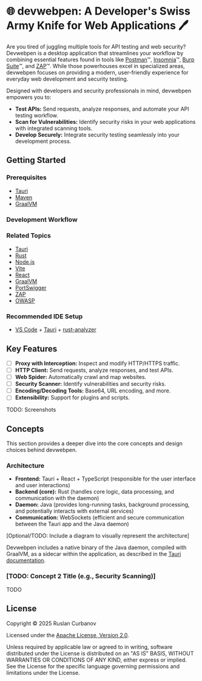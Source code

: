 # 🌐 devwebpen: A Developer's Swiss Army Knife for Web Applications 🖊️

Are you tired of juggling multiple tools for API testing and web security? Devwebpen is a desktop application that streamlines your workflow by combining essential features found in tools like [Postman](https://www.postman.com/)™️, [Insomnia](https://insomnia.rest/)™️, [Burp Suite](https://portswigger.net/burp)™️, and [ZAP](https://www.zaproxy.org/)™️. While those powerhouses excel in specialized areas, devwebpen focuses on providing a modern, user-friendly experience for everyday web development and security testing.

Designed with developers and security professionals in mind, devwebpen empowers you to:

- **Test APIs:** Send requests, analyze responses, and automate your API testing workflow.
- **Scan for Vulnerabilities:** Identify security risks in your web applications with integrated scanning tools.
- **Develop Securely:** Integrate security testing seamlessly into your development process.

## Getting Started

### Prerequisites

- [Tauri](https://v2.tauri.app/start/prerequisites/)
- [Maven](https://maven.apache.org/index.html)
- [GraalVM](https://www.graalvm.org/downloads/)

### Development Workflow

### Related Topics

- [Tauri](https://v2.tauri.app/)
- [Rust](https://www.rust-lang.org/)
- [Node.js](https://nodejs.org/en)
- [Vite](https://vite.dev/)
- [React](https://react.dev/)
- [GraalVM](https://www.graalvm.org/)
- [PortSwigger](https://portswigger.net/web-security)
- [ZAP](https://www.zaproxy.org/)
- [OWASP](https://owasp.org/projects/)

### Recommended IDE Setup

- [VS Code](https://code.visualstudio.com/) + [Tauri](https://marketplace.visualstudio.com/items?itemName=tauri-apps.tauri-vscode) + [rust-analyzer](https://marketplace.visualstudio.com/items?itemName=rust-lang.rust-analyzer)

## Key Features

- [ ] **Proxy with Interception:** Inspect and modify HTTP/HTTPS traffic.
- [ ] **HTTP Client:** Send requests, analyze responses, and test APIs.
- [ ] **Web Spider:** Automatically crawl and map websites.
- [ ] **Security Scanner:** Identify vulnerabilities and security risks.
- [ ] **Encoding/Decoding Tools:** Base64, URL encoding, and more.
- [ ] **Extensibility:** Support for plugins and scripts.

TODO: Screenshots

## Concepts

This section provides a deeper dive into the core concepts and design choices behind devwebpen.

### Architecture

- **Frontend:** Tauri + React + TypeScript (responsible for the user interface and user interactions)
- **Backend (core):** Rust (handles core logic, data processing, and communication with the daemon)
- **Daemon:** Java (provides long-running tasks, background processing, and potentially interacts with external services)
- **Communication:** WebSockets (efficient and secure communication between the Tauri app and the Java daemon)

[Optional/TODO: Include a diagram to visually represent the architecture]

Devwebpen includes a native binary of the Java daemon, compiled with GraalVM, as a sidecar within the application, as described in the [Tauri documentation](https://v2.tauri.app/develop/sidecar/).

### [TODO: Concept 2 Title (e.g., Security Scanning)]

TODO

## License

Copyright © 2025 Ruslan Curbanov

Licensed under the [Apache License, Version 2.0](LICENSE).

Unless required by applicable law or agreed to in writing, software
distributed under the License is distributed on an "AS IS" BASIS,
WITHOUT WARRANTIES OR CONDITIONS OF ANY KIND, either express or implied.
See the License for the specific language governing permissions and
limitations under the License.
